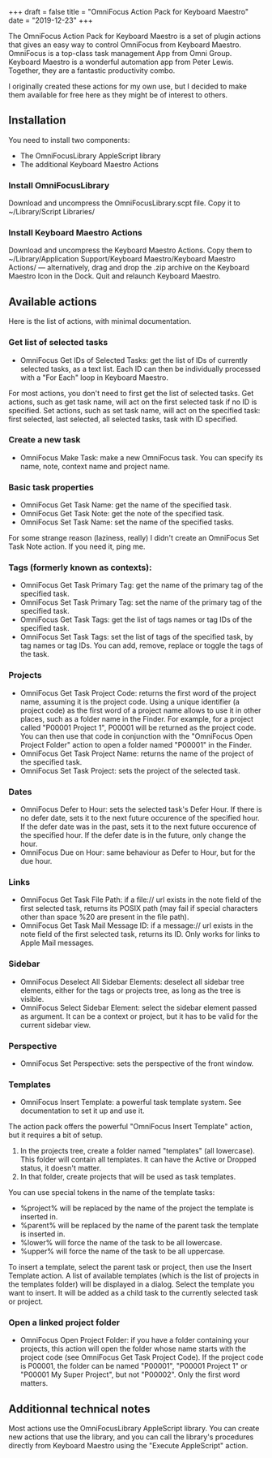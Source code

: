 +++
draft = false
title = "OmniFocus Action Pack for Keyboard Maestro"
date = "2019-12-23"
+++

The OmniFocus Action Pack for Keyboard Maestro is a set of plugin actions that gives an easy way to control OmniFocus from Keyboard Maestro. OmniFocus is a top-class task management App from Omni Group. Keyboard Maestro is a wonderful automation app from Peter Lewis. Together, they are a fantastic productivity combo.

I originally created these actions for my own use, but I decided to make them available for free here as they might be of interest to others.

## Installation
You need to install two components:

* The OmniFocusLibrary AppleScript library
* The additional Keyboard Maestro Actions 

### Install OmniFocusLibrary
Download and uncompress the OmniFocusLibrary.scpt file. Copy it to ~/Library/Script Libraries/

### Install Keyboard Maestro Actions
Download and uncompress the Keyboard Maestro Actions. Copy them to ~/Library/Application Support/Keyboard Maestro/Keyboard Maestro Actions/ — alternatively, drag and drop the .zip archive on the Keyboard Maestro Icon in the Dock.
Quit and relaunch Keyboard Maestro.

## Available actions
Here is the list of actions, with minimal documentation.

### Get list of selected tasks

* OmniFocus Get IDs of Selected Tasks: get the list of IDs of currently selected tasks, as a text list. Each ID can then be individually processed with a "For Each" loop in Keyboard Maestro.

For most actions, you don't need to first get the list of selected tasks. Get actions, such as get task name, will act on the first selected task if no ID is specified. Set actions, such as set task name, will act on the specified task: first selected, last selected, all selected tasks, task with ID specified.

### Create a new task

* OmniFocus Make Task: make a new OmniFocus task. You can specify its name, note, context name and project name.

### Basic task properties

* OmniFocus Get Task Name: get the name of the specified task.
* OmniFocus Get Task Note: get the note of the specified task.
* OmniFocus Set Task Name: set the name of the specified tasks.

For some strange reason (laziness, really) I didn't create an OmniFocus Set Task Note action. If you need it, ping me.

### Tags (formerly known as contexts):

* OmniFocus Get Task Primary Tag: get the name of the primary tag of the specified task.
* OmniFocus Set Task Primary Tag: set the name of the primary tag of the specified task.
* OmniFocus Get Task Tags: get the list of tags names or tag IDs of the specified task.
* OmniFocus Set Task Tags: set the list of tags of the specified task, by tag names or tag IDs. You can add, remove, replace or toggle the tags of the task.

### Projects

* OmniFocus Get Task Project Code: returns the first word of the project name, assuming it is the project code. Using a unique identifier (a project code) as the first word of a project name allows to use it in other places, such as a folder name in the Finder. For example, for a project called "P00001 Project 1", P00001 will be returned as the project code. You can then use that code in conjunction with the "OmniFocus Open Project Folder" action to open a folder named "P00001" in the Finder.
* OmniFocus Get Task Project Name: returns the name of the project of the specified task.
* OmniFocus Set Task Project: sets the project of the selected task.

### Dates

* OmniFocus Defer to Hour: sets the selected task's Defer Hour. If there is no defer date, sets it to the next future occurence of the specified hour. If the defer date was in the past, sets it to the next future occurence of the specified hour. If the defer date is in the future, only change the hour.
* OmniFocus Due on Hour: same behaviour as Defer to Hour, but for the due hour.

### Links

* OmniFocus Get Task File Path: if a file:// url exists in the note field of the first selected task, returns its POSIX path (may fail if special characters other than space %20 are present in the file path).
* OmniFocus Get Task Mail Message ID: if a message:// url exists in the note field of the first selected task, returns its ID. Only works for links to Apple Mail messages.

### Sidebar

* OmniFocus Deselect All Sidebar Elements: deselect all sidebar tree elements, either for the tags or projects tree, as long as the tree is visible.
* OmniFocus Select Sidebar Element: select the sidebar element passed as argument. It can be a context or project, but it has to be valid for the current sidebar view.

### Perspective

* OmniFocus Set Perspective: sets the perspective of the front window.

### Templates

* OmniFocus Insert Template: a powerful task template system. See documentation to set it up and use it.

The action pack offers the powerful "OmniFocus Insert Template" action, but it requires a bit of setup.

1. In the projects tree, create a folder named "templates" (all lowercase). This folder will contain all templates. It can have the Active or Dropped status, it doesn't matter.
2. In that folder, create projects that will be used as task templates.

You can use special tokens in the name of the template tasks: 

* %project% will be replaced by the name of the project the template is inserted in.
* %parent% will be replaced by the name of the parent task the template is inserted in.
* %lower% will force the name of the task to be all lowercase.
* %upper% will force the name of the task to be all uppercase.

To insert a template, select the parent task or project, then use the Insert Template action. A list of available templates (which is the list of projects in the templates folder) will be displayed in a dialog. Select the template you want to insert. It will be added as a child task to the currently selected task or project.

### Open a linked project folder

* OmniFocus Open Project Folder: if you have a folder containing your projects, this action will open the folder whose name starts with the project code (see OmniFocus Get Task Project Code). If the project code is P00001, the folder can be named "P00001", "P00001 Project 1" or "P00001 My Super Project", but not "P00002". Only the first word matters. 

## Additionnal technical notes
Most actions use the OmniFocusLibrary AppleScript library. You can create new actions that use the library, and you can call the library's procedures directly from Keyboard Maestro using the "Execute AppleScript" action.
